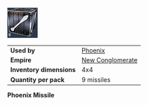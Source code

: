 ![](../images/Pheonixmissle.jpg "Pheonixmissle.jpg")

|                          |                                                |
| ------------------------ | ---------------------------------------------- |
| **Used by**              | [Phoenix](../weapons/Phoenix.md)               |
| **Empire**               | [New Conglomerate](../terminology/New_Conglomerate.md) |
| **Inventory dimensions** | 4x4                                            |
| **Quantity per pack**    | 9 missiles                                     |

**Phoenix Missile**
